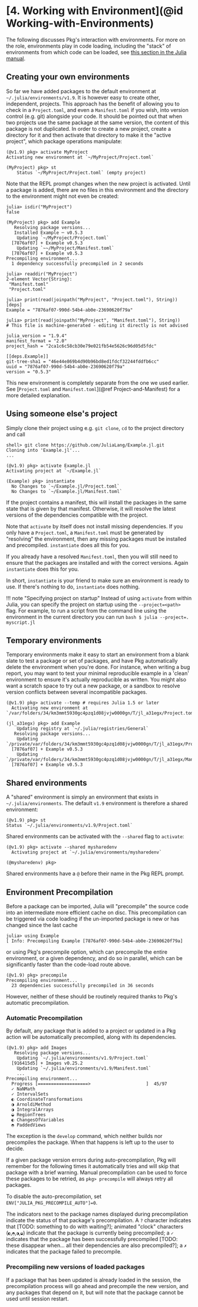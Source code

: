 # [**4.** Working with Environment](@id Working-with-Environments)

The following discusses Pkg's interaction with environments. For more on the role, environments play in code loading, including the "stack" of environments from which code can be loaded, see [this section in the Julia manual](https://docs.julialang.org/en/v1/manual/code-loading/#Environments-1).

## Creating your own environments

So far we have added packages to the default environment at `~/.julia/environments/v1.9`. It is however easy to create other, independent, projects.
This approach has the benefit of allowing you to check in a `Project.toml`, and even a `Manifest.toml` if you wish, into version control (e.g. git) alongside your code.
It should be pointed out that when two projects use the same package at the same version, the content of this package is not duplicated.
In order to create a new project, create a directory for it and then activate that directory to make it the "active project", which package operations manipulate:

```julia-repl
(@v1.9) pkg> activate MyProject
Activating new environment at `~/MyProject/Project.toml`

(MyProject) pkg> st
    Status `~/MyProject/Project.toml` (empty project)
```

Note that the REPL prompt changes when the new project is activated. Until a package is added, there are no files in this environment and the directory to the environment might not even be created:

```julia-repl
julia> isdir("MyProject")
false

(MyProject) pkg> add Example
   Resolving package versions...
   Installed Example ─ v0.5.3
    Updating `~/MyProject/Project.toml`
  [7876af07] + Example v0.5.3
    Updating `~~/MyProject/Manifest.toml`
  [7876af07] + Example v0.5.3
Precompiling environment...
  1 dependency successfully precompiled in 2 seconds

julia> readdir("MyProject")
2-element Vector{String}:
 "Manifest.toml"
 "Project.toml"

julia> print(read(joinpath("MyProject", "Project.toml"), String))
[deps]
Example = "7876af07-990d-54b4-ab0e-23690620f79a"

julia> print(read(joinpath("MyProject", "Manifest.toml"), String))
# This file is machine-generated - editing it directly is not advised

julia_version = "1.9.4"
manifest_format = "2.0"
project_hash = "2ca1c6c58cb30e79e021fb54e5626c96d05d5fdc"

[[deps.Example]]
git-tree-sha1 = "46e44e869b4d90b96bd8ed1fdcf32244fddfb6cc"
uuid = "7876af07-990d-54b4-ab0e-23690620f79a"
version = "0.5.3"
```

This new environment is completely separate from the one we used earlier. See [`Project.toml` and `Manifest.toml`](@ref Project-and-Manifest) for a more detailed explanation.

## Using someone else's project

Simply clone their project using e.g. `git clone`, `cd` to the project directory and call

```julia-repl
shell> git clone https://github.com/JuliaLang/Example.jl.git
Cloning into 'Example.jl'...
...

(@v1.9) pkg> activate Example.jl
Activating project at `~/Example.jl`

(Example) pkg> instantiate
  No Changes to `~/Example.jl/Project.toml`
  No Changes to `~/Example.jl/Manifest.toml`
```

If the project contains a manifest, this will install the packages in the same state that is given by that manifest.
Otherwise, it will resolve the latest versions of the dependencies compatible with the project.

Note that `activate` by itself does not install missing dependencies.
If you only have a `Project.toml`, a `Manifest.toml` must be generated by "resolving" the environment, then any missing packages must be installed and precompiled. `instantiate` does all this for you.

If you already have a resolved `Manifest.toml`, then you will still need to ensure that the packages are installed and with the correct versions. Again `instantiate` does this for you.

In short, `instantiate` is your friend to make sure an environment is ready to use. If there's nothing to do, `instantiate` does nothing.

!!! note "Specifying project on startup"
    Instead of using `activate` from within Julia, you can specify the project on startup using
    the `--project=<path>` flag. For example, to run a script from the command line using the
    environment in the current directory you can run
    ```bash
    $ julia --project=. myscript.jl
    ```


## Temporary environments

Temporary environments make it easy to start an environment from a blank slate to test a package or set of
packages, and have Pkg automatically delete the environment when you're done.
For instance, when writing a bug report, you may want to test your minimal reproducible
example in a 'clean' environment to ensure it's actually reproducible as written. You might
also want a scratch space to try out a new package, or a sandbox to resolve version conflicts
between several incompatible packages.

```julia-repl
(@v1.9) pkg> activate --temp # requires Julia 1.5 or later
  Activating new environment at `/var/folders/34/km3mmt5930gc4pzq1d08jvjw0000gn/T/jl_a31egx/Project.toml`

(jl_a31egx) pkg> add Example
    Updating registry at `~/.julia/registries/General`
   Resolving package versions...
    Updating `/private/var/folders/34/km3mmt5930gc4pzq1d08jvjw0000gn/T/jl_a31egx/Project.toml`
  [7876af07] + Example v0.5.3
    Updating `/private/var/folders/34/km3mmt5930gc4pzq1d08jvjw0000gn/T/jl_a31egx/Manifest.toml`
  [7876af07] + Example v0.5.3
```

## Shared environments

A "shared" environment is simply an environment that exists in `~/.julia/environments`. The default `v1.9` environment is
therefore a shared environment:

```julia-repl
(@v1.9) pkg> st
Status `~/.julia/environments/v1.9/Project.toml`
```

Shared environments can be activated with the `--shared` flag to `activate`:

```julia-repl
(@v1.9) pkg> activate --shared mysharedenv
  Activating project at `~/.julia/environments/mysharedenv`

(@mysharedenv) pkg>
```

Shared environments have a `@` before their name in the Pkg REPL prompt.


## Environment Precompilation

Before a package can be imported, Julia will "precompile" the source code into an intermediate more efficient cache on disc.
This precompilation can be triggered via code loading if the un-imported package is new or has changed since the last cache

```julia-repl
julia> using Example
[ Info: Precompiling Example [7876af07-990d-54b4-ab0e-23690620f79a]
```

or using Pkg's precompile option, which can precompile the entire environment, or a given dependency, and do so in parallel,
which can be significantly faster than the code-load route above.

```julia-repl
(@v1.9) pkg> precompile
Precompiling environment...
  23 dependencies successfully precompiled in 36 seconds
```

However, neither of these should be routinely required thanks to Pkg's automatic precompilation.


### Automatic Precompilation

By default, any package that is added to a project or updated in a Pkg action will be automatically precompiled, along
with its dependencies.

```julia-repl
(@v1.9) pkg> add Images
   Resolving package versions...
    Updating `~/.julia/environments/v1.9/Project.toml`
  [916415d5] + Images v0.25.2
    Updating `~/.julia/environments/v1.9/Manifest.toml`
    ...
Precompiling environment...
  Progress [===================>                     ]  45/97
  ✓ NaNMath
  ✓ IntervalSets
  ◐ CoordinateTransformations
  ◑ ArnoldiMethod
  ◑ IntegralArrays
  ◒ RegionTrees
  ◐ ChangesOfVariables
  ◓ PaddedViews
```

The exception is the `develop` command, which neither builds nor precompiles the package. When
that happens is left up to the user to decide.

If a given package version errors during auto-precompilation, Pkg will remember for the following times it
automatically tries and will skip that package with a brief warning. Manual precompilation can be used to
force these packages to be retried, as `pkg> precompile` will always retry all packages.

To disable the auto-precompilation, set `ENV["JULIA_PKG_PRECOMPILE_AUTO"]=0`.

The indicators next to the package names displayed during precompilation
indicate the status of that package's precompilation. A `?` character indicates
that [TODO: something to do with waiting?]; animated "clock" characters
(`◐`,`◓`,`◑`,`◒`) indicate that the package is currently being precompiled; a
`✓` indicates that the package has been successfully precompiled [TODO: these
disappear when... all their dependencies are also precompiled?]; a `✗` indicates
that the package failed to precompile.

### Precompiling new versions of loaded packages

If a package that has been updated is already loaded in the session, the precompilation process will go ahead and precompile
the new version, and any packages that depend on it, but will note that the package cannot be used until session restart.
